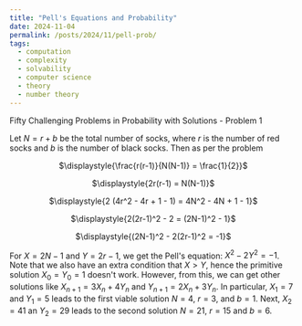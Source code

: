 ```yaml
---
title: "Pell's Equations and Probability"
date: 2024-11-04
permalink: /posts/2024/11/pell-prob/
tags:
  - computation
  - complexity
  - solvability
  - computer science
  - theory
  - number theory
---
```



Fifty Challenging Problems in Probability with Solutions - Problem 1

Let $N=r+b$ be the total number of socks, where $r$ is the number of red socks and $b$ is the number of black socks. Then as per the problem

<p style="text-align:center;">$\displaystyle{\frac{r(r-1)}{N(N-1)} = \frac{1}{2}}$</p>
<p style="text-align:center;">$\displaystyle{2r(r-1) = N(N-1)}$</p>
<p style="text-align:center;">$\displaystyle{2 (4r^2 - 4r + 1 - 1) = 4N^2 - 4N + 1 - 1}$</p>
<p style="text-align:center;">$\displaystyle{2(2r-1)^2 - 2 = (2N-1)^2 - 1}$</p>
<p style="text-align:center;">$\displaystyle{(2N-1)^2 - 2(2r-1)^2 = -1}$</p>

For $X=2N-1$ and $Y=2r-1$, we get the Pell's equation: $X^2 - 2Y^2 = -1$. Note that we also have an extra condition that $X>Y$, hence the primitive solution $X_0=Y_0=1$ doesn't work. However, from this, we can get other solutions like $X_{n+1}=3X_{n} + 4Y_{n}$ and $Y_{n+1} = 2X_{n} + 3Y_{n}$. In particular, $X_1 = 7$ and $Y_1=5$ leads to the first viable solution $N=4$, $r=3$, and $b=1$. Next, $X_2 = 41$ an $Y_2= 29$ leads to the second solution $N=21$, $r=15$ and $b=6$.


